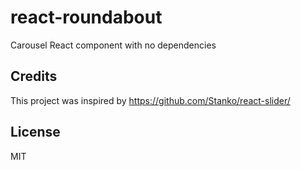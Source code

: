 # react-roundabout

Carousel React component with no dependencies

## Credits

This project was inspired by https://github.com/Stanko/react-slider/

## License

MIT

